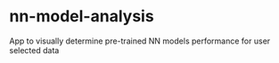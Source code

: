 # nn-model-analysis
App to visually determine pre-trained NN models performance for user selected data
